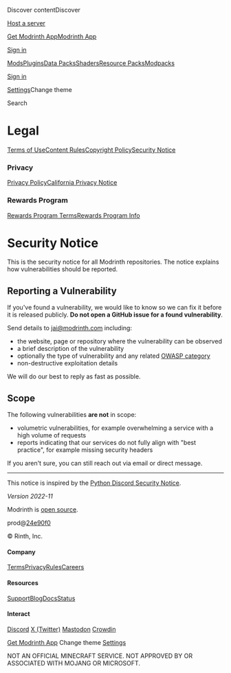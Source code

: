 [](https://modrinth.com/)

Discover contentDiscover

[Host a server](https://modrinth.com/servers)

[Get Modrinth AppModrinth App](https://modrinth.com/app)

[Sign in](https://modrinth.com/auth/sign-in)

[Mods](https://modrinth.com/mods)[Plugins](https://modrinth.com/plugins)[Data Packs](https://modrinth.com/datapacks)[Shaders](https://modrinth.com/shaders)[Resource Packs](https://modrinth.com/resourcepacks)[Modpacks](https://modrinth.com/modpacks)

[Sign in](https://modrinth.com/auth/sign-in)

[Settings](https://modrinth.com/settings)Change theme

[](https://modrinth.com/ "Home")Search

Legal
=====

[Terms of Use](https://modrinth.com/legal/terms)[Content Rules](https://modrinth.com/legal/rules)[Copyright Policy](https://modrinth.com/legal/copyright)[Security Notice](https://modrinth.com/legal/security)

### Privacy

[Privacy Policy](https://modrinth.com/legal/privacy)[California Privacy Notice](https://modrinth.com/legal/ccpa)

### Rewards Program

[Rewards Program Terms](https://modrinth.com/legal/cmp)[Rewards Program Info](https://modrinth.com/legal/cmp-info)

Security Notice
===============

This is the security notice for all Modrinth repositories. The notice explains how vulnerabilities should be reported.

Reporting a Vulnerability
-------------------------

If you've found a vulnerability, we would like to know so we can fix it before it is released publicly. **Do not open a GitHub issue for a found vulnerability**.

Send details to [jai@modrinth.com](mailto:jai@modrinth.com) including:

* the website, page or repository where the vulnerability can be observed
* a brief description of the vulnerability
* optionally the type of vulnerability and any related [OWASP category](https://www.owasp.org/index.php/Category:OWASP_Top_Ten_2017_Project)
* non-destructive exploitation details

We will do our best to reply as fast as possible.

Scope
-----

The following vulnerabilities **are not** in scope:

* volumetric vulnerabilities, for example overwhelming a service with a high volume of requests
* reports indicating that our services do not fully align with "best practice", for example missing security headers

If you aren't sure, you can still reach out via email or direct message.

* * *

This notice is inspired by the [Python Discord Security Notice](https://www.pythondiscord.com/pages/security-notice/).

_Version 2022-11_

Modrinth is [open source](https://github.com/modrinth).

prod@[24e90f0](https://github.com/modrinth/code/tree/24e90f0a540c98270b9473ba99a25af66600eb03)

© Rinth, Inc.

#### Company

[Terms](https://modrinth.com/legal/terms)[Privacy](https://modrinth.com/legal/privacy)[Rules](https://modrinth.com/legal/rules)[Careers](https://careers.modrinth.com/)

#### Resources

[Support](https://support.modrinth.com/)[Blog](https://blog.modrinth.com/)[Docs](https://docs.modrinth.com/)[Status](https://status.modrinth.com/)

#### Interact

[Discord](https://discord.modrinth.com/) [X (Twitter)](https://x.com/modrinth) [Mastodon](https://floss.social/@modrinth) [Crowdin](https://crowdin.com/project/modrinth)

[Get Modrinth App](https://modrinth.com/app) Change theme [Settings](https://modrinth.com/settings)

NOT AN OFFICIAL MINECRAFT SERVICE. NOT APPROVED BY OR ASSOCIATED WITH MOJANG OR MICROSOFT.